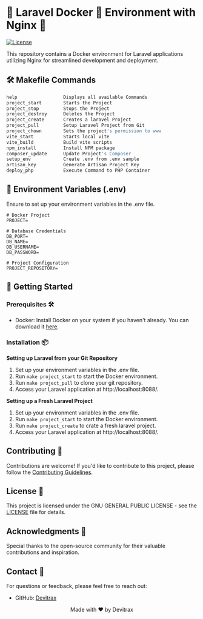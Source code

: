 # 🌟 Laravel Docker 🐋 Environment with Nginx 🌟

[![License](https://img.shields.io/badge/license-GNU-blue.svg)](https://github.com/Azshurith/Dockerized-Laravel-Environment-Artisan/blob/main/LICENSE)

This repository contains a Docker environment for Laravel applications utilizing Nginx for streamlined development and deployment.

## 🛠️ Makefile Commands

```makefile
help                 Displays all available Commands
project_start        Starts the Project
project_stop         Stops the Project
project_destroy      Deletes the Project
project_create       Creates a laravel Project
project_pull         Setup Laravel Project from Git
project_chown        Sets the project's permission to www
vite_start           Starts local vite
vite_build           Build vite scripts
npm_install          Install NPM package
composer_update      Update Project's Composer
setup_env            Create .env from .env sample
artisan_key          Generate Artisan Project Key
deploy_php           Execute Command to PHP Container
```

## 📝 Environment Variables (.env)

Ensure to set up your environment variables in the .env file.

```dotenv
# Docker Project
PROJECT=

# Database Credentials
DB_PORT=
DB_NAME=
DB_USERNAME=
DB_PASSWORD=

# Project Configuration
PROJECT_REPOSITORY=
```
## 🚀 Getting Started

### Prerequisites 🛠️

- Docker: Install Docker on your system if you haven't already. You can download it [here](https://www.docker.com/get-started).

### Installation 📦

  **Setting up Laravel from your Git Repository**
  1. Set up your environment variables in the .env file.
  2. Run `make project_start` to start the Docker environment.
  3. Run `make project_pull` to clone your git repository.
  4. Access your Laravel application at http://localhost:8088/.

  **Setting up a Fresh Laravel Project**
  1. Set up your environment variables in the .env file.
  2. Run `make project_start` to start the Docker environment.
  3. Run `make project_create` to crate a fresh laravel project.
  4. Access your Laravel application at http://localhost:8088/.

## Contributing 🤝

Contributions are welcome! If you'd like to contribute to this project, please follow the [Contributing Guidelines](CONTRIBUTING.md).

## License 📝

This project is licensed under the GNU GENERAL PUBLIC LICENSE - see the [LICENSE](LICENSE) file for details.

## Acknowledgments 🙏

Special thanks to the open-source community for their valuable contributions and inspiration.

## Contact 📧

For questions or feedback, please feel free to reach out:

- GitHub: [Devitrax](https://github.com/Azshurith)

<p align="center">
  Made with ❤️ by Devitrax
</p>
